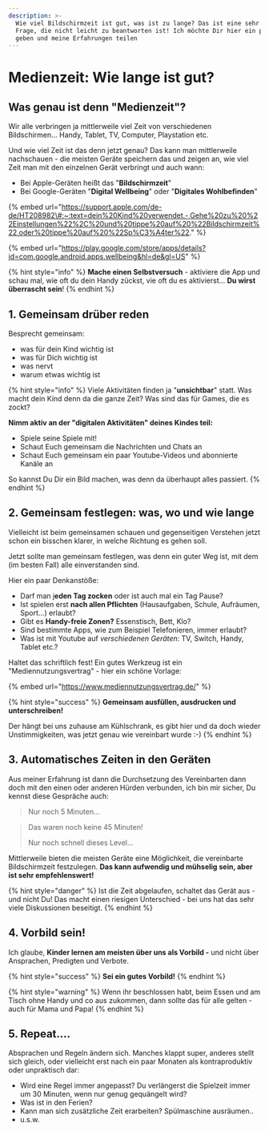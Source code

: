 ```yaml
---
description: >-
  Wie viel Bildschirmzeit ist gut, was ist zu lange? Das ist eine sehr komplexe
  Frage, die nicht leicht zu beantworten ist! Ich möchte Dir hier ein paar Tipps
  geben und meine Erfahrungen teilen
---
```


# Medienzeit: Wie lange ist gut?

## Was genau ist denn "Medienzeit"?

Wir alle verbringen ja mittlerweile viel Zeit von verschiedenen Bildschirmen... Handy, Tablet, TV, Computer, Playstation etc.

Und wie viel Zeit ist das denn jetzt genau? Das kann man mittlerweile nachschauen - die meisten Geräte speichern das und zeigen an, wie viel Zeit man mit den einzelnen Gerät verbringt und auch wann:

* Bei Apple-Geräten heißt das "**Bildschirmzeit**"
* Bei Google-Geräten "**Digital Wellbeing**" oder "**Digitales Wohlbefinden**"

{% embed url="https://support.apple.com/de-de/HT208982\#:~:text=dein%20Kind%20verwendet.-,Gehe%20zu%20%22Einstellungen%22%2C%20und%20tippe%20auf%20%22Bildschirmzeit%22,oder%20tippe%20auf%20%22Sp%C3%A4ter%22." %}

{% embed url="https://play.google.com/store/apps/details?id=com.google.android.apps.wellbeing&hl=de&gl=US" %}

{% hint style="info" %}
**Mache einen Selbstversuch** - aktiviere die App und schau mal, wie oft du dein Handy zückst, vie oft du es aktivierst... **Du wirst überrascht sein**! 
{% endhint %}

## 1. Gemeinsam drüber reden

Besprecht gemeinsam:

* was für dein Kind wichtig ist
* was für Dich wichtig ist
* was nervt
* warum etwas wichtig ist 

{% hint style="info" %}
Viele Aktivitäten finden ja "**unsichtbar**" statt. Was macht dein Kind denn da die ganze Zeit? Was sind das für Games, die es zockt?

**Nimm aktiv an der "digitalen Aktivitäten" deines Kindes teil:**

* Spiele seine Spiele mit!
* Schaut Euch gemeinsam die Nachrichten und Chats an
* Schaut Euch gemeinsam ein paar Youtube-Videos und abonnierte Kanäle an

So kannst Du Dir ein Bild machen, was denn da überhaupt alles passiert.
{% endhint %}

## 2. Gemeinsam festlegen: was, wo und wie lange 

Vielleicht ist beim gemeinsamen schauen und gegenseitigen Verstehen jetzt schon ein bisschen klarer, in welche Richtung es gehen soll. 

Jetzt sollte man gemeinsam festlegen, was denn ein guter Weg ist, mit dem \(im besten Fall\) alle einverstanden sind. 

Hier ein paar Denkanstöße:

* Darf man j**eden Tag zocken** oder ist auch mal ein Tag Pause?
* Ist spielen erst **nach allen Pflichten** \(Hausaufgaben, Schule, Aufräumen, Sport...\) erlaubt?
* Gibt es **Handy-freie Zonen?** Essenstisch, Bett, Klo?
* Sind bestimmte Apps, wie zum Beispiel Telefonieren, immer erlaubt?
* Was ist mit Youtube auf _verschiedenen Geräten_: TV, Switch, Handy, Tablet etc.?

Haltet das schriftlich fest! Ein gutes Werkzeug ist ein "Mediennutzungsvertrag" - hier ein schöne Vorlage:

{% embed url="https://www.mediennutzungsvertrag.de/" %}

{% hint style="success" %}
**Gemeinsam ausfüllen, ausdrucken und unterschreiben!‌**

Der hängt bei uns zuhause am Kühlschrank, es gibt hier und da doch wieder Unstimmigkeiten, was jetzt genau wie vereinbart wurde :-\)
{% endhint %}

## 3. Automatisches Zeiten in den Geräten

Aus meiner Erfahrung ist dann die Durchsetzung des Vereinbarten dann doch mit den einen oder anderen Hürden verbunden, ich bin mir sicher, Du kennst diese Gespräche auch:

> Nur noch 5 Minuten...

> Das waren noch keine 45 Minuten!
>
> Nur noch schnell dieses Level...

Mittlerweile bieten die meisten Geräte eine Möglichkeit, die vereinbarte Bildschirmzeit festzulegen. **Das kann aufwendig und mühselig sein, aber ist sehr empfehlenswert!**

{% hint style="danger" %}
Ist die Zeit abgelaufen, schaltet das Gerät aus - und nicht Du! Das macht einen riesigen Unterschied - bei uns hat das sehr viele Diskussionen beseitigt.
{% endhint %}

## 4. Vorbild sein!

Ich glaube, **Kinder lernen am meisten über uns als Vorbild -** und nicht über Ansprachen, Predigten und Verbote. 

{% hint style="success" %}
**Sei ein gutes Vorbild!**
{% endhint %}

{% hint style="warning" %}
Wenn ihr beschlossen habt, beim Essen und am Tisch ohne Handy und co aus zukommen, dann sollte das für alle gelten - auch für Mama und Papa! 
{% endhint %}

## 5. Repeat....

Absprachen und Regeln ändern sich. Manches klappt super, anderes stellt sich gleich, oder vielleicht erst nach ein paar Monaten als kontraproduktiv oder unpraktisch dar: 

* Wird eine Regel immer angepasst? Du verlängerst die Spielzeit immer um 30 Minuten, wenn nur genug gequängelt wird?
* Was ist in den Ferien?
* Kann man sich zusätzliche Zeit erarbeiten? Spülmaschine ausräumen..
* u.s.w.



